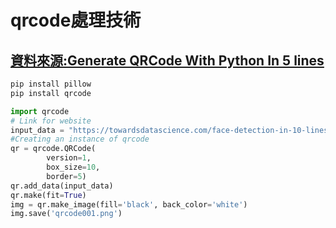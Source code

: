 # qrcode處理技術

## [資料來源:Generate QRCode With Python In 5 lines](https://towardsdatascience.com/generate-qrcode-with-python-in-5-lines-42eda283f325)
```PYTHON
pip install pillow
pip install qrcode
```

```PYTHON
import qrcode
# Link for website
input_data = "https://towardsdatascience.com/face-detection-in-10-lines-for-beginners-1787aa1d9127"
#Creating an instance of qrcode
qr = qrcode.QRCode(
        version=1,
        box_size=10,
        border=5)
qr.add_data(input_data)
qr.make(fit=True)
img = qr.make_image(fill='black', back_color='white')
img.save('qrcode001.png')
```





```PYTHON

```


```PYTHON

```


```PYTHON

```
